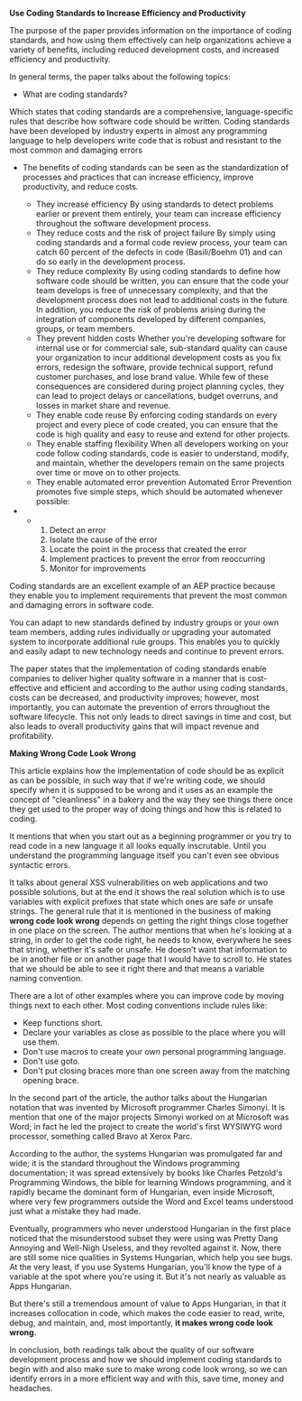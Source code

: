 **Use Coding Standards to Increase Efficiency and Productivity**

The purpose of the paper provides information on the importance of coding standards, and how using them effectively can help organizations achieve a variety of benefits, including reduced development costs, and increased efficiency and productivity.

In general terms, the paper talks about the following topics:

- What are coding standards?

Which states that coding standards are a comprehensive, language-specific rules that describe how software code should be written. Coding standards have been developed by industry experts in almost any programming language to help developers write code that is robust and resistant to the most common and damaging errors

- The benefits of coding standards can be seen as the standardization of processes and practices that can increase efficiency, improve productivity, and reduce costs.
  - They increase efficiency By using standards to detect problems earlier or prevent them entirely, your team can increase efficiency throughout the software development process.
  - They reduce costs and the risk of project failure By simply using coding standards and a formal code review process, your team can catch 60 percent of the defects in code (Basili/Boehm 01) and can do so early in the development process.
  - They reduce complexity By using coding standards to define how software code should be written, you can ensure that the code your team develops is free of unnecessary complexity, and that the development process does not lead to additional costs in the future. In addition, you reduce the risk of problems arising during the integration of components developed by different companies, groups, or team members.
  - They prevent hidden costs Whether you&#39;re developing software for internal use or for commercial sale, sub-standard quality can cause your organization to incur additional development costs as you fix errors, redesign the software, provide technical support, refund customer purchases, and lose brand value. While few of these consequences are considered during project planning cycles, they can lead to project delays or cancellations, budget overruns, and losses in market share and revenue.
  - They enable code reuse By enforcing coding standards on every project and every piece of code created, you can ensure that the code is high quality and easy to reuse and extend for other projects.
  - They enable staffing flexibility When all developers working on your code follow coding standards, code is easier to understand, modify, and maintain, whether the developers remain on the same projects over time or move on to other projects.
  - They enable automated error prevention Automated Error Prevention promotes five simple steps, which should be automated whenever possible:

-
  -
    1. Detect an error
    2. Isolate the cause of the error
    3. Locate the point in the process that created the error
    4. Implement practices to prevent the error from reoccurring
    5. Monitor for improvements

Coding standards are an excellent example of an AEP practice because they enable you to implement requirements that prevent the most common and damaging errors in software code.

You can adapt to new standards defined by industry groups or your own team members, adding rules individually or upgrading your automated system to incorporate additional rule groups. This enables you to quickly and easily adapt to new technology needs and continue to prevent errors.

The paper states that the implementation of coding standards enable companies to deliver higher quality software in a manner that is cost-effective and efficient and according to the author using coding standards, costs can be decreased, and productivity improves; however, most importantly, you can automate the prevention of errors throughout the software lifecycle. This not only leads to direct savings in time and cost, but also leads to overall productivity gains that will impact revenue and profitability.

**Making Wrong Code Look Wrong**

This article explains how the implementation of code should be as explicit as can be possible, in such way that if we&#39;re writing code, we should specify when it is supposed to be wrong and it uses as an example the concept of &quot;cleanliness&quot; in a bakery and the way they see things there once they get used to the proper way of doing things and how this is related to coding.

It mentions that when you start out as a beginning programmer or you try to read code in a new language it all looks equally inscrutable. Until you understand the programming language itself you can&#39;t even see obvious syntactic errors.

It talks about general XSS vulnerabilities on web applications and two possible solutions, but at the end it shows the real solution which is to use variables with explicit prefixes that state which ones are safe or unsafe strings. The general rule that it is mentioned in the business of making **wrong code look wrong** depends on getting the right things close together in one place on the screen. The author mentions that when he&#39;s looking at a string, in order to get the code right, he needs to know, everywhere he sees that string, whether it&#39;s safe or unsafe. He doesn&#39;t want that information to be in another file or on another page that I would have to scroll to. He states that we should be able to see it right there and that means a variable naming convention.

There are a lot of other examples where you can improve code by moving things next to each other. Most coding conventions include rules like:

- Keep functions short.
- Declare your variables as close as possible to the place where you will use them.
- Don&#39;t use macros to create your own personal programming language.
- Don&#39;t use goto.
- Don&#39;t put closing braces more than one screen away from the matching opening brace.

In the second part of the article, the author talks about the Hungarian notation that was invented by Microsoft programmer Charles Simonyi. It is mention that one of the major projects Simonyi worked on at Microsoft was Word; in fact he led the project to create the world&#39;s first WYSIWYG word processor, something called Bravo at Xerox Parc.

According to the author, the systems Hungarian was promulgated far and wide; it is the standard throughout the Windows programming documentation; it was spread extensively by books like Charles Petzold&#39;s Programming Windows, the bible for learning Windows programming, and it rapidly became the dominant form of Hungarian, even inside Microsoft, where very few programmers outside the Word and Excel teams understood just what a mistake they had made.

Eventually, programmers who never understood Hungarian in the first place noticed that the misunderstood subset they were using was Pretty Dang Annoying and Well-Nigh Useless, and they revolted against it. Now, there are still some nice qualities in Systems Hungarian, which help you see bugs. At the very least, if you use Systems Hungarian, you&#39;ll know the type of a variable at the spot where you&#39;re using it. But it&#39;s not nearly as valuable as Apps Hungarian.

But there&#39;s still a tremendous amount of value to Apps Hungarian, in that it increases collocation in code, which makes the code easier to read, write, debug, and maintain, and, most importantly, **it makes wrong code look wrong.**

In conclusion, both readings talk about the quality of our software development process and how we should implement coding standards to begin with and also make sure to make wrong code look wrong, so we can identify errors in a more efficient way and with this, save time, money and headaches.